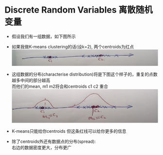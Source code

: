 # Discrete Random Variables 离散随机变量

* 假设我们有一组数据，如下图所示
* 如果我做K-means clustering的话(设k=2), 两个centroids为红点  
![](img/discrete.jpg)  

* 这组数据的分布(characterise distribution)将是下图这个样子的，重复的点数越多中间的部分越高  
而他们的mean, m1 m2将会和centroids c1 c2 重合
![](./img/discreteMean.jpg)

* K-means只能给你centroids 但这条红线可以给你更多的信息
* 除了centroids外还有数据点的分布(spread):  
右边的数据密度更大，分布更广